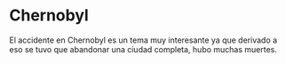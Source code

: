 # Chernobyl
El accidente en Chernobyl es un tema muy interesante ya que derivado a eso se tuvo que abandonar una ciudad completa, hubo muchas muertes.  
